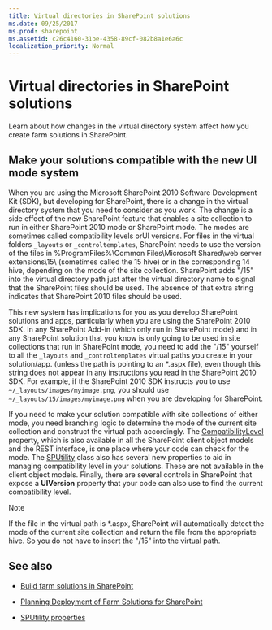 ```yaml
---
title: Virtual directories in SharePoint solutions
ms.date: 09/25/2017
ms.prod: sharepoint
ms.assetid: c26c4160-31be-4358-89cf-082b8a1e6a6c
localization_priority: Normal
---
```



# Virtual directories in SharePoint solutions
Learn about how changes in the virtual directory system affect how you create farm solutions in SharePoint.
## Make your solutions compatible with the new UI mode system

When you are using the Microsoft SharePoint 2010 Software Development Kit (SDK), but developing for SharePoint, there is a change in the virtual directory system that you need to consider as you work. The change is a side effect of the new SharePoint feature that enables a site collection to run in either SharePoint 2010 mode or SharePoint mode. The modes are sometimes called compatibility levels orUI versions. For files in the virtual folders  `_layouts` or `_controltemplates`, SharePoint needs to use the version of the files in %ProgramFiles%\\Common Files\\Microsoft Shared\\web server extensions\\15\\ (sometimes called the 15 hive) or in the corresponding 14 hive, depending on the mode of the site collection. SharePoint adds "/15" into the virtual directory path just after the virtual directory name to signal that the SharePoint files should be used. The absence of that extra string indicates that SharePoint 2010 files should be used.
  
    
    
This new system has implications for you as you develop SharePoint solutions and apps, particularly when you are using the SharePoint 2010 SDK. In any SharePoint Add-in (which only run in SharePoint mode) and in any SharePoint solution that you know is only going to be used in site collections that run in SharePoint mode, you need to add the "/15" yourself to all the  `_layouts` and `_controltemplates` virtual paths you create in your solution/app. (unless the path is pointing to an *.aspx file), even though this string does not appear in any instructions you read in the SharePoint 2010 SDK. For example, if the SharePoint 2010 SDK instructs you to use `~/_layouts/images/myimage.png`, you should use  `~/_layouts/15/images/myimage.png` when you are developing for SharePoint.
  
    
    
If you need to make your solution compatible with site collections of either mode, you need branching logic to determine the mode of the current site collection and construct the virtual path accordingly. The  [CompatibilityLevel](https://docs.microsoft.com/dotnet/api/microsoft.sharepoint.spsite.compatibilitylevel) property, which is also available in all the SharePoint client object models and the REST interface, is one place where your code can check for the mode. The [SPUtility](https://docs.microsoft.com/dotnet/api/microsoft.sharepoint.utilities.sputility
) class also has several new properties to aid in managing compatibility level in your solutions. These are not available in the client object models. Finally, there are several controls in SharePoint that expose a **UIVersion** property that your code can also use to find the current compatibility level.
  
> [!NOTE] 
> If the file in the virtual path is *.aspx, SharePoint will automatically detect the mode of the current site collection and return the file from the appropriate hive. So you do not have to insert the "/15" into the virtual path. 
  
    
    


## See also
<a name="bk_addresources"> </a>


-  [Build farm solutions in SharePoint](build-farm-solutions-in-sharepoint.md)
    
  
-  [Planning Deployment of Farm Solutions for SharePoint](http://blogs.technet.com/b/mspfe/archive/2013/02/04/planning-deployment-of-farm-solutions-for-sharepoint.aspx)
    
  
-  [SPUtility properties](https://docs.microsoft.com/dotnet/api/microsoft.sharepoint.utilities.sputility?view=sharepoint-server#properties)
    
  

